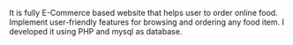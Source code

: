 It is fully E-Commerce based website that helps user to order online food. 
Implement user-friendly features for browsing and ordering any food item. 
I developed it using PHP and mysql as database.
